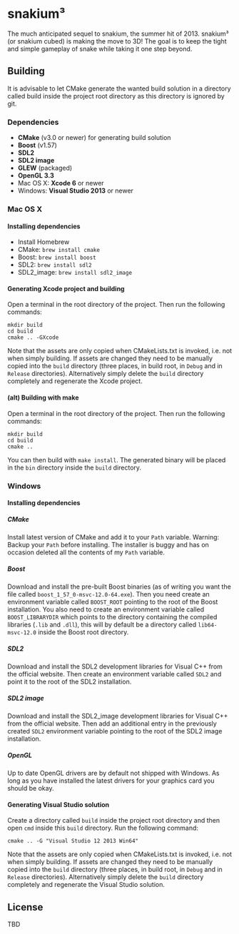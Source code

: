 # snakium³

The much anticipated sequel to snakium, the summer hit of 2013. snakium³ (or snakium cubed) is making the move to 3D! The goal is to keep the tight and simple gameplay of snake while taking it one step beyond.

## Building

It is advisable to let CMake generate the wanted build solution in a directory called build inside the project root directory as this directory is ignored by git.

### Dependencies

- __CMake__ (v3.0 or newer) for generating build solution
- __Boost__ (v1.57)
- __SDL2__
- __SDL2 image__
- __GLEW__ (packaged)
- __OpenGL 3.3__
- Mac OS X: __Xcode 6__ or newer
- Windows: __Visual Studio 2013__ or newer

### Mac OS X

#### Installing dependencies
- Install Homebrew
- CMake: `brew install cmake`
- Boost: `brew install boost`
- SDL2: `brew install sdl2`
- SDL2_image: `brew install sdl2_image`
 
#### Generating Xcode project and building
Open a terminal in the root directory of the project. Then run the following commands:

	mkdir build
	cd build
	cmake .. -GXcode

Note that the assets are only copied when CMakeLists.txt is invoked, i.e. not when simply building. If assets are changed they need to be manually copied into the `build` directory (three places, in build root, in `Debug` and in `Release` directories). Alternatively simply delete the `build` directory completely and regenerate the Xcode project.

#### (alt) Building with make
Open a terminal in the root directory of the project. Then run the following commands:

	mkdir build
	cd build
	cmake ..

You can then build with `make install`. The generated binary will be placed in the `bin` directory inside the `build` directory.

### Windows

#### Installing dependencies

##### CMake
Install latest version of CMake and add it to your `Path` variable. Warning: Backup your `Path` before installing. The installer is buggy and has on occasion deleted all the contents of my `Path` variable.

##### Boost
Download and install the pre-built Boost binaries (as of writing you want the file called `boost_1_57_0-msvc-12.0-64.exe`). Then you need create an environment variable called `BOOST_ROOT` pointing to the root of the Boost installation. You also need to create an environment variable called `BOOST_LIBRARYDIR` which points to the directory containing the compiled libraries (`.lib` and `.dll`), this will by default be a directory called `lib64-msvc-12.0` inside the Boost root directory.

##### SDL2
Download and install the SDL2 development libraries for Visual C++ from the official website. Then create an environment variable called `SDL2` and point it to the root of the SDL2 installation.

##### SDL2 image
Download and install the SDL2_image development libraries for Visual C++ from the official website. Then add an additional entry in the previously created `SDL2` environment variable pointing to the root of the SDL2 image installation.

##### OpenGL
Up to date OpenGL drivers are by default not shipped with Windows. As long as you have installed the latest drivers for your graphics card you should be okay.

#### Generating Visual Studio solution
Create a directory called `build` inside the project root directory and then open `cmd` inside this `build` directory. Run the following command:

	cmake .. -G "Visual Studio 12 2013 Win64"

Note that the assets are only copied when CMakeLists.txt is invoked, i.e. not when simply building. If assets are changed they need to be manually copied into the `build` directory (three places, in build root, in `Debug` and in `Release` directories). Alternatively simply delete the `build` directory completely and regenerate the Visual Studio solution.

## License
TBD